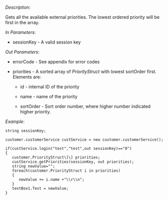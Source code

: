 <properties date="2016-06-24"
SortOrder="130"
/>

*Description*:

Gets all the available external priorities. The lowest ordered priority will be first in the array.

 

*In Parameters*:

* sessionKey            - A valid session key

 

*Out Parameters*:

* errorCode  - See appendix for error codes

* priorities    - A sorted array of *PriorityStruct* with lowest sortOrder first. Elements are:

  * id         - internal ID of the priority

  * name    - name of the priority

  * sortOrder         - Sort order number, where higher number indicated higher priority.

                       

*Example*:
```
string sessionKey;

customer.customerService custService = new customer.customerService();

if(custService.login("test","test",out sessionKey)=="0")
{
   customer.PriorityStruct\[\] priorities;
   custService.getPriorities(sessionKey, out priorities);
   string newValue="";
   foreach(customer.PriorityStruct i in priorities)
   {
      newValue += i.name +"\\r\\n";
   }
   textBox1.Text = newValue;
}
```